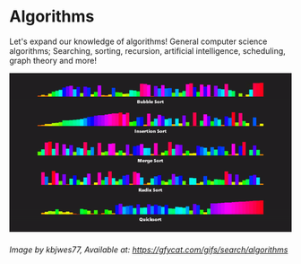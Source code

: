 # Algorithms
Let's expand our knowledge of algorithms! General computer science algorithms; Searching, sorting, recursion, artificial intelligence, scheduling, graph theory and more!

![alt text](https://github.com/unobatbayar/algorithms/blob/master/images/project7.gif)

###### Image by kbjwes77, Available at: https://gfycat.com/gifs/search/algorithms
